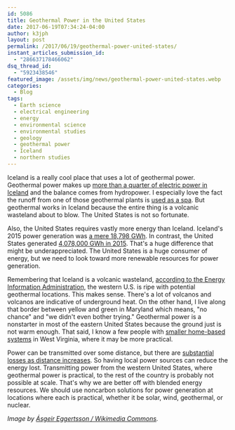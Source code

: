```yaml
---
id: 5086
title: Geothermal Power in the United States
date: 2017-06-19T07:34:24-04:00
author: k3jph
layout: post
permalink: /2017/06/19/geothermal-power-united-states/
instant_articles_submission_id:
  - "286637178466062"
dsq_thread_id:
  - "5923438546"
featured_image: /assets/img/news/geothermal-power-united-states.webp
categories:
  - Blog
tags:
  - Earth science
  - electrical engineering
  - energy
  - environmental science
  - environmental studies
  - geology
  - geothermal power
  - Iceland
  - northern studies
---
```

Iceland is a really cool place that uses a lot of geothermal power.
Geothermal power makes up [more than a quarter of electric power
in Iceland](https://askjaenergy.com/iceland-introduction/energy-data/)
and the balance comes from hydropower.  I especially love the fact
the runoff from one of those geothermal plants is [used as a
spa](http://www.bluelagoon.com/).  But geothermal works in Iceland
because the entire thing is a volcanic wasteland about to blow.
The United States is not so fortunate.

Also, the United States requires vastly more energy than Iceland.
Iceland's 2015 power generation was [a mere 18,798
GWh](https://askjaenergy.com/iceland-introduction/energy-data/).
In contrast, the United States generated [4,078,000 GWh in
2015](https://www.eia.gov/totalenergy/data/monthly/pdf/sec7_3.pdf).  That's
a huge difference that might be underappreciated.  The United States
is a huge consumer of energy, but we need to look toward more
renewable resources for power generation.

Remembering that Iceland is a volcanic wasteland, [according to the
Energy Information
Administration](https://www.eia.gov/todayinenergy/detail.php?id=3970), the
western U.S. is ripe with potential geothermal locations.  This
makes sense.  There's a lot of volcanos and volcanos are indicative
of underground heat.  On the other hand, I live along that border
between yellow and green in Maryland which means, "no chance" and
"we didn't even bother trying."  Geothermal power is a nonstarter
in most of the eastern United States because the ground just is not
warm enough.  That said, I know a few people with [smaller home-based
systems](http://www.popularmechanics.com/science/energy/a4597/4331401/)
in West Virginia, where it may be more practical.

Power can be transmitted over some distance, but there are [substantial
losses as distance
increases](http://insideenergy.org/2015/11/06/lost-in-transmission-how-much-electricity-disappears-between-a-power-plant-and-your-plug/).
So having local power sources can reduce the energy lost.  Transmitting
power from the western United States, where geothermal power is
practical, to the rest of the country is probably not possible at
scale.  That's why we are better off with blended energy resources.
We should use noncarbon solutions for power generation at locations
where each is practical, whether it be solar, wind, geothermal, or
nuclear.

_Image by [Ásgeir Eggertsson / Wikimedia
Commons](https://commons.wikimedia.org/wiki/File:Krafla_geothermal_power_station_wiki.webp)._

